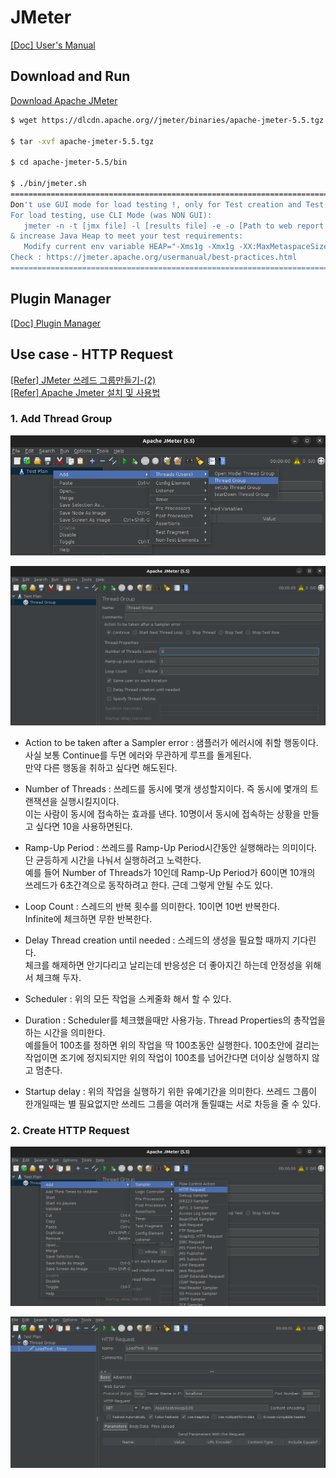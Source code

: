 # JMeter

[[Doc] User's Manual](https://jmeter.apache.org/usermanual/index.html)

## Download and Run

[Download Apache JMeter](https://jmeter.apache.org/download_jmeter.cgi)

```bash
$ wget https://dlcdn.apache.org//jmeter/binaries/apache-jmeter-5.5.tgz

$ tar -xvf apache-jmeter-5.5.tgz

$ cd apache-jmeter-5.5/bin

$ ./bin/jmeter.sh
================================================================================
Don't use GUI mode for load testing !, only for Test creation and Test debugging.
For load testing, use CLI Mode (was NON GUI):
   jmeter -n -t [jmx file] -l [results file] -e -o [Path to web report folder]
& increase Java Heap to meet your test requirements:
   Modify current env variable HEAP="-Xms1g -Xmx1g -XX:MaxMetaspaceSize=256m" in the jmeter batch file
Check : https://jmeter.apache.org/usermanual/best-practices.html
================================================================================
```

## Plugin Manager

[[Doc] Plugin Manager](https://jmeter-plugins.org/wiki/PluginsManager/https://jmeter-plugins.org/wiki/PluginsManager/)

## Use case - HTTP Request

[[Refer] JMeter 쓰레드 그룹만들기-(2)](https://kamang-it.tistory.com/399)  
[[Refer] Apache Jmeter 설치 및 사용법](https://zz1-hyunn.tistory.com/48)

### 1. Add Thread Group

![1-1 add thread group](./img/1-1add-thread-group.png)

![1-2 add thread group](./img/1-2add-thread-group.png)

- Action to be taken after a Sampler error : 샘플러가 에러시에 취할 행동이다. 사실 보통 Continue를 두면 에러와 무관하게 루프를 돌게된다.  
  만약 다른 행동을 취하고 싶다면 해도된다.

- Number of Threads : 쓰레드를 동시에 몇개 생성할지이다. 즉 동시에 몇개의 트랜잭션을 실행시킬지이다.  
  이는 사람이 동시에 접속하는 효과를 낸다. 10명이서 동시에 접속하는 상황을 만들고 싶다면 10을 사용하면된다.

- Ramp-Up Period : 쓰레드를 Ramp-Up Period시간동안 실행해라는 의미이다. 단 균등하게 시간을 나눠서 실행하려고 노력한다.  
  예를 들어 Number of Threads가 10인데 Ramp-Up Period가 60이면 10개의 쓰레드가 6초간격으로 동작하려고 한다. 근데 그렇게 안될 수도 있다.  

- Loop Count : 스레드의 반복 횟수를 의미한다. 10이면 10번 반복한다.  
  Infinite에 체크하면 무한 반복한다.

- Delay Thread creation until needed : 스레드의 생성을 필요할 때까지 기다린다.  
  체크를 해제하면 안기다리고 날리는데 반응성은 더 좋아지긴 하는데 안정성을 위해서 체크해 두자.

- Scheduler : 위의 모든 작업을 스케줄화 해서 할 수 있다.

- Duration : Scheduler를 체크했을때만 사용가능. Thread Properties의 총작업을 하는 시간을 의미한다.  
  예를들어 100초를 정하면 위의 작업을 딱 100초동안 실행한다. 100초안에 걸리는 작업이면 조기에 정지되지만 위의 작업이 100초를 넘어간다면 더이상 실행하지 않고 멈춘다.

- Startup delay : 위의 작업을 실행하기 위한 유예기간을 의미한다. 쓰레드 그룹이 한개일때는 별 필요없지만 쓰레드 그룹을 여러개 돌릴떄는 서로 차등을 줄 수 있다.

### 2. Create HTTP Request

![2-1 create http request](./img/2-1create-http-request.png)

![2-2 create http request](./img/2-2create-http-request.png)
